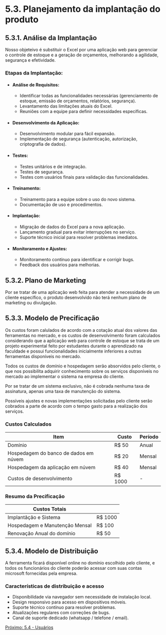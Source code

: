 # 5.3. Planejamento da implantação do produto

## 5.3.1. Análise da Implantação

Nosso objeteivo é substituir o Excel por uma aplicação web para gerenciar o controle de estoque e a geração de orçamentos, melhorando a agilidade, segurança e efetividade.

### Etapas da Implantação:

- #### Análise de Requisitos:
  - Identificar todas as funcionalidades necessárias (gerenciamento de estoque, emissão de orçamentos, relatórios, segurança).
  - Levantamento das limitações atuais do Excel.
  - Reuniões com a equipe para definir necessidades específicas.

- #### Desenvolvimento da Aplicação:
  - Desenvolvimento modular para fácil expansão.
  - Implementação de segurança (autenticação, autorização, criptografia de dados).

- #### Testes:
  - Testes unitários e de integração.
  - Testes de segurança.
  - Testes com usuários finais para validação das funcionalidades.

- #### Treinamento:
  - Treinamento para a equipe sobre o uso do novo sistema.
  - Documentação de uso e procedimentos.

- #### Implantação:
  - Migração de dados do Excel para a nova aplicação.
  - Lançamento gradual para evitar interrupções no serviço.
  - Suporte técnico inicial para resolver problemas imediatos.

- #### Monitoramento e Ajustes:
  - Monitoramento contínuo para identificar e corrigir bugs.
  - Feedback dos usuários para melhorias.

## 5.3.2. Plano de Marketing

Por se tratar de uma aplicação web feita para atender a necessidade de um cliente específico, o produto desenvolvido não terá nenhum plano de marketing ou divulgação.

## 5.3.3. Modelo de Precificação

Os custos foram calulados de acordo com a cotação atual dos valores das ferramentas no mercado, e os custos de desenvolvimento foram calculados considerando que a aplicação web para controle de estoque se trata de um projeto experimental feito por estudantes durante o aprendizado na faculdade e possui funcionalidades inicialmente inferiores a outras ferramentas disponíveis no mercado.

Todos os custos de domínio e hospedagem serão absorvidos pelo cliente, o que nos possibilita adquirir conhecimento sobre os serviços disponíveis no mercado ao implementar o sistema na empresa do cliente.

Por se tratar de um sistema exclusivo, não é cobrada nenhuma taxa de assinatura, apenas uma taxa de manutenção do sistema.

Possíveis ajustes e novas implementações solicitadas pelo cliente serão cobrados a parte de acordo com o tempo gasto para a realização dos serviços.

### Custos Calculados

|  Item	|  Custo	| Período |
|  ---  |  ---  | --- |
| Domínio | R$ 50  | Anual |
| Hospedagem do banco de dados em núvem | R$ 20  | Mensal |
| Hospedagem da aplicação em núvem | R$ 40  | Mensal |
| Custos de desenvolvimento | R$ 1000  | - |

### Resumo da Precificação

| Custos Totais |  |
| --- | --- |
| Implantãção e Sistema | R$ 1000 |
| Hospedagem e Manutenção Mensal  | R$ 100 |
| Renovação Anual do domínio  | R$ 50 |


## 5.3.4. Modelo de Distribuição

A ferramenta ficará disponível online no domínio escolhido pelo cliente, e todos os funcionários do cliente poderão acessar com suas contas microsoft fornecidas pela empresa.

### Características de distribuição e acesso
  - Disponibilidade via navegador sem necessidade de instalação local.
  - Design responsivo para acesso em dispositivos móveis.
  - Suporte técnico contínuo para resolver problemas.
  - Atualizações regulares com correções de bugs.
  - Canal de suporte dedicado (whatsapp / telefone / email).

[Próximo: 5.4 - Usuários](5.4-Usuarios.md)
